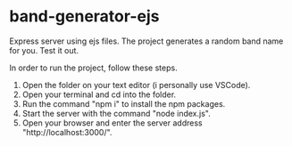# band-generator-ejs
Express server using ejs files. The project generates a random band name for you. Test it out.

In order to run the project, follow these steps.

1. Open the folder on your text editor (i personally use VSCode).
2. Open your terminal and cd into the folder.
3. Run the command "npm i" to install the npm packages.
4. Start the server with the command "node index.js".
5. Open your browser and enter the server address "http://localhost:3000/".
